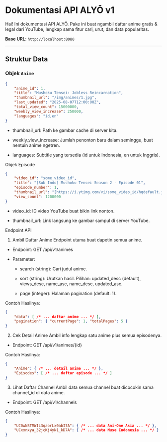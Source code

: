 # Dokumentasi API ALYŌ v1

Hai! Ini dokumentasi API ALYŌ. Pake ini buat ngambil daftar anime gratis & legal dari YouTube, lengkap sama fitur cari, urut, dan data popularitas.

**Base URL**: `http://localhost:8080`

---

## Struktur Data

### Objek `Anime`
```json
{
    "anime_id": 1,
    "title": "Mushoku Tensei: Jobless Reincarnation",
    "thumbnail_url": "/img/animes/1.jpg",
    "last_updated": "2025-08-07T12:00:00Z",
    "total_view_count": 15000000,
    "weekly_view_increase": 250000,
    "languages": "id,en"
}
```

- thumbnail_url: Path ke gambar cache di server kita.

- weekly_view_increase: Jumlah penonton baru dalam seminggu, buat nentuin anime ngetren.

- languages: Subtitle yang tersedia (id untuk Indonesia, en untuk Inggris).

Objek Episode
```json
{
    "video_id": "some_video_id",
    "title": "[Sub Indo] Mushoku Tensei Season 2 - Episode 01",
    "episode_number": 1,
    "thumbnail_url": "[https://i.ytimg.com/vi/some_video_id/hqdefault.jpg](https://i.ytimg.com/vi/some_video_id/hqdefault.jpg)",
    "view_count": 1200000
}
```

- video_id: ID video YouTube buat bikin link nonton.

- thumbnail_url: Link langsung ke gambar sampul di server YouTube.

Endpoint API
1. Ambil Daftar Anime
Endpoint utama buat dapetin semua anime.

- Endpoint: GET /api/v1/animes

- Parameter:

    - search (string): Cari judul anime.

    - sort (string): Urutkan hasil. Pilihan: updated_desc (default), views_desc, name_asc, name_desc, updated_asc.

    - page (integer): Halaman pagination (default: 1).

Contoh Hasilnya:
```json
{
    "data": [ /* ... daftar anime ... */ ],
    "pagination": { "currentPage": 1, "totalPages": 5 }
}
```

2. Cek Detail Anime
Ambil info lengkap satu anime plus semua episodenya.

- Endpoint: GET /api/v1/animes/{id}

Contoh Hasilnya:
```json
{
    "Anime": { /* ... detail anime ... */ },
    "Episodes": [ /* ... daftar episode ... */ ]
}
```

3. Lihat Daftar Channel
Ambil data semua channel buat dicocokin sama channel_id di data anime.

- Endpoint: GET /api/v1/channels

Contoh Hasilnya:
```json
{
    "UC0wNSTMWIL3qaorLx0abI7A": { /* ... data Ani-One Asia ... */ },
    "UCxxnxya_32jcKj4yN1_kD7A": { /* ... data Muse Indonesia ... */ }
}
```
